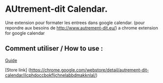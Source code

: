 # AUtrement-dit Calendar.
Une extension pour formater les entrees dans google calendar. (pour repondre aux besoins de http://www.autrement-dit.eu/)
a chrome extension for google calendar 

## Comment utiliser / How to use :
[Guide](https://docs.google.com/presentation/d/1hnuD5ZT2IezLtuAbo1zUbYt2CLuaNf-YmrzAGP8Vxv8/edit?usp=sharing) 


[Store link]  (https://chrome.google.com/webstore/detail/autrement-dit-calendar/ilcphdoccbokfljchnelabbdmakknlal/)
